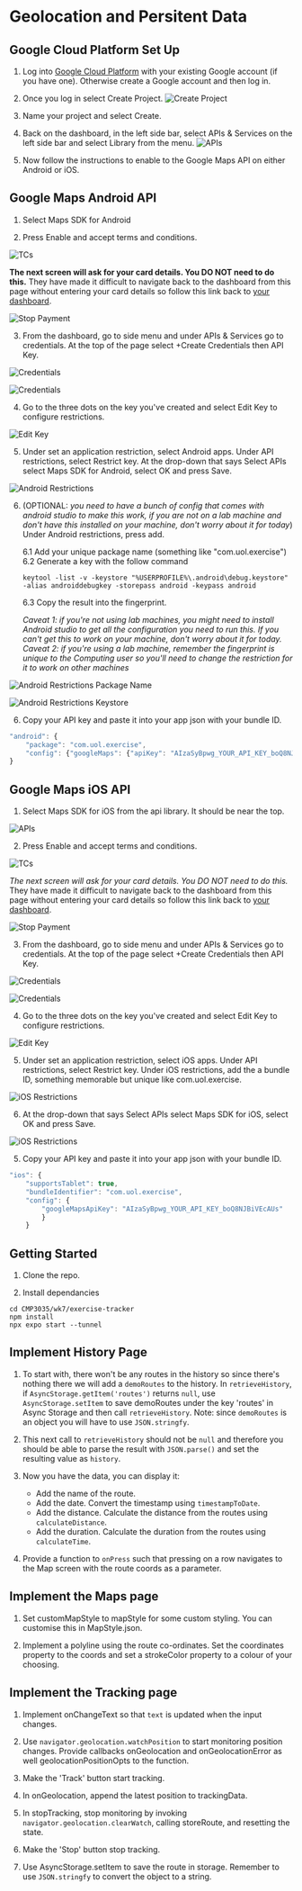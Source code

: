 # Geolocation and Persitent Data

## Google Cloud Platform Set Up
1. Log into [Google Cloud Platform](https://console.cloud.google.com/home/dashboard) with your existing Google account (if you have one). Otherwise create a Google account and then log in.

2. Once you log in select Create Project.
![Create Project](assets/create_project.png)

3. Name your project and select Create.

4. Back on the dashboard, in the left side bar, select APIs & Services on the left side bar and select Library from the menu.
![APIs](assets/apis.png)

5. Now follow the instructions to enable to the Google Maps API on either Android or iOS.

## Google Maps Android API
1. Select Maps SDK for Android

2. Press Enable and accept terms and conditions.

![TCs](assets/tcs.png)

**The next screen will ask for your card details. You DO NOT need to do this.** They have made it difficult to navigate back to the dashboard from this page without entering your card details so follow this link back to [your dashboard](https://console.cloud.google.com/home/dashboard).

![Stop Payment](assets/stoppay.png)

3. From the dashboard, go to side menu and under APIs & Services go to credentials. At the top of the page select +Create Credentials then API Key.

![Credentials](assets/creds1.png)

![Credentials](assets/creds2.png)

4. Go to the three dots on the key you've created and select Edit Key to configure restrictions. 

![Edit Key](assets/editkey.png)

5. Under set an application restriction, select Android apps. Under API restrictions, select Restrict key. At the drop-down that says Select APIs select Maps SDK for Android, select OK and press Save.

![Android Restrictions](assets/androidres.png)

6. (OPTIONAL: *you need to have a bunch of config that comes with android studio to make this work, if you are not on a lab machine and don't have this installed on your machine, don't worry about it for today*) Under Android restrictions, press add. 

    6.1 Add your unique package name (something like "com.uol.exercise")
    6.2 Generate a key with the follow command
    ```
    keytool -list -v -keystore "%USERPROFILE%\.android\debug.keystore" -alias androiddebugkey -storepass android -keypass android
    ```
    6.3 Copy the result into the fingerprint.

    *Caveat 1: if you're not using lab machines, you might need to install Android studio to get all the configuration you need to run this. If you can't get this to work on your machine, don't worry about it for today.*
    *Caveat 2: if you're using a lab machine, remember the fingerprint is unique to the Computing user so you'll need to change the restriction for it to work on other machines*

![Android Restrictions Package Name](assets/packagename.png)

![Android Restrictions Keystore](assets/keystore.png)

6. Copy your API key and paste it into your app json with your bundle ID.

```javascript
"android": {
    "package": "com.uol.exercise",
    "config": {"googleMaps": {"apiKey": "AIzaSyBpwg_YOUR_API_KEY_boQ8NJBiVEcAUs" }}
}
```

## Google Maps iOS API
1. Select Maps SDK for iOS from the api library. It should be near the top.

![APIs](assets/library.png)

2. Press Enable and accept terms and conditions.

![TCs](assets/tcs.png)

*The next screen will ask for your card details. You DO NOT need to do this.* They have made it difficult to navigate back to the dashboard from this page without entering your card details so follow this link back to [your dashboard](https://console.cloud.google.com/home/dashboard).

![Stop Payment](assets/stoppay.png)

3. From the dashboard, go to side menu and under APIs & Services go to credentials. At the top of the page select +Create Credentials then API Key.

![Credentials](assets/creds1.png)

![Credentials](assets/creds2.png)

4. Go to the three dots on the key you've created and select Edit Key to configure restrictions. 

![Edit Key](assets/editkey.png)

5. Under set an application restriction, select iOS apps. Under API restrictions, select Restrict key. Under iOS restrictions, add the a bundle ID, something memorable but unique like com.uol.exercise.

![iOS Restrictions](assets/iosres.png)

6. At the drop-down that says Select APIs select Maps SDK for iOS, select OK and press Save.

![iOS Restrictions](assets/iosres2.png)

5. Copy your API key and paste it into your app json with your bundle ID.
```javascript
"ios": {
    "supportsTablet": true,
    "bundleIdentifier": "com.uol.exercise",
    "config": {
        "googleMapsApiKey": "AIzaSyBpwg_YOUR_API_KEY_boQ8NJBiVEcAUs"
        }
    }
```

## Getting Started
1. Clone the repo.

2. Install dependancies
```
cd CMP3035/wk7/exercise-tracker
npm install
npx expo start --tunnel
```

## Implement History Page
1. To start with, there won't be any routes in the history so since there's nothing there we will add a `demoRoutes` to the history. In `retrieveHistory`, if `AsyncStorage.getItem('routes')` returns `null`, use `AsyncStorage.setItem` to save demoRoutes under the key 'routes' in Async Storage and then call `retrieveHistory`. Note: since `demoRoutes` is an object you will have to use `JSON.stringfy`.

2. This next call to `retrieveHistory` should not be `null` and therefore you should be able to parse the result with `JSON.parse()` and set the resulting value as `history`.

3. Now you have the data, you can display it:
    - Add the name of the route.
    - Add the date. Convert the timestamp using `timestampToDate`.
    - Add the distance. Calculate the distance from the routes using `calculateDistance`.
    - Add the duration. Calculate the duration from the routes using `calculateTime`.

4. Provide a function to `onPress` such that pressing on a row navigates to the Map screen with the route coords as a parameter.

## Implement the Maps page
1. Set customMapStyle to mapStyle for some custom styling. You can customise this in MapStyle.json.

2. Implement a polyline using the route co-ordinates. Set the coordinates property to the coords and set a strokeColor property to a colour of your choosing.

## Implement the Tracking page
1. Implement onChangeText so that `text` is updated when the input changes.

2. Use `navigator.geolocation.watchPosition` to start monitoring position changes. Provide callbacks onGeolocation and onGeolocationError as well geolocationPositionOpts to the function.

3. Make the 'Track' button start tracking.

4. In onGeolocation, append the latest position to trackingData.

5. In stopTracking, stop monitoring by invoking `navigator.geolocation.clearWatch`, calling storeRoute, and resetting the state.

6. Make the 'Stop' button stop tracking.

7. Use AsyncStorage.setItem to save the route in storage. Remember to use `JSON.stringfy` to convert the object to a string.

